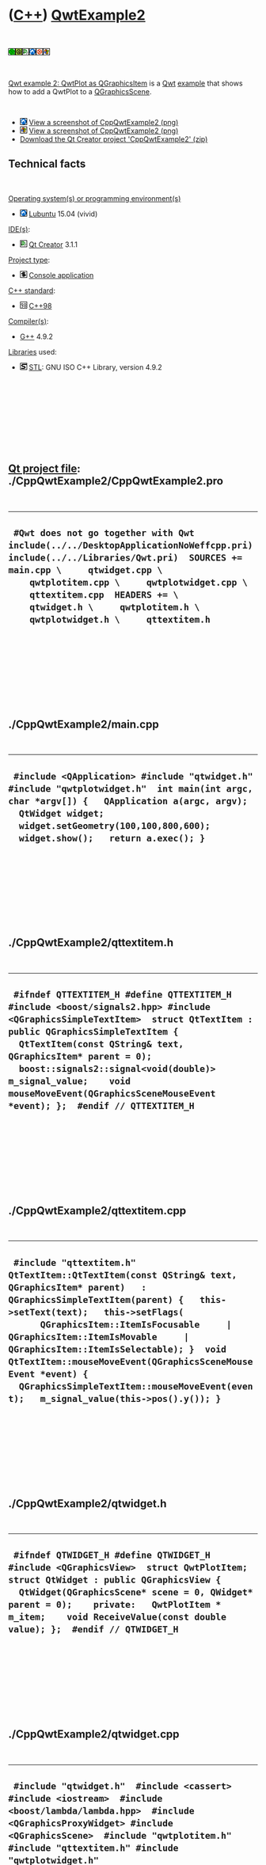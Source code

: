 
 

 

 

 

 

([C++](Cpp.md)) [QwtExample2](CppQwtExample2.md)
==================================================

 

![Qwt](PicQwt.png)![Qt](PicQt.png)![Qt
Creator](PicQtCreator.png)![Lubuntu](PicLubuntu.png)![Ubuntu](PicUbuntu.png)![Windows](PicWindows.png)

 

[Qwt example 2: QwtPlot as QGraphicsItem](CppQwtExample2.md) is a
[Qwt](CppQwt.md) [example](CppExample.md) that shows how to add a
QwtPlot to a [QGraphicsScene](CppQGraphicsScene.md).

 

-   ![Lubuntu](PicLubuntu.png) [View a screenshot of
    CppQwtExample2 (png)](CppQwtExample2Lubuntu.png)
-   ![Lubuntu](PicWindows.png) [View a screenshot of
    CppQwtExample2 (png)](CppQwtExample2Windows.png)
-   [Download the Qt Creator project
    'CppQwtExample2' (zip)](CppQwtExample2.zip)

Technical facts
---------------

 

[Operating system(s) or programming environment(s)](CppOs.md)

-   ![Lubuntu](PicLubuntu.png) [Lubuntu](CppLubuntu.md) 15.04 (vivid)

[IDE(s)](CppIde.md):

-   ![Qt Creator](PicQtCreator.png) [Qt Creator](CppQtCreator.md) 3.1.1

[Project type](CppQtProjectType.md):

-   ![console](PicConsole.png) [Console
    application](CppConsoleApplication.md)

[C++ standard](CppStandard.md):

-   ![C++98](PicCpp98.png) [C++98](Cpp98.md)

[Compiler(s)](CppCompiler.md):

-   [G++](CppGpp.md) 4.9.2

[Libraries](CppLibrary.md) used:

-   ![STL](PicStl.png) [STL](CppStl.md): GNU ISO C++ Library, version
    4.9.2

 

 

 

 

 

[Qt project file](CppQtProjectFile.md): ./CppQwtExample2/CppQwtExample2.pro
----------------------------------------------------------------------------

 

  ----------------------------------------------------------------------------------------------------------------------------------------------------------------------------------------------------------------------------------------------------------------------------------------------------------------------------
  ` #Qwt does not go together with Qwt include(../../DesktopApplicationNoWeffcpp.pri) include(../../Libraries/Qwt.pri)  SOURCES += main.cpp \     qtwidget.cpp \     qwtplotitem.cpp \     qwtplotwidget.cpp \     qttextitem.cpp  HEADERS += \     qtwidget.h \     qwtplotitem.h \     qwtplotwidget.h \     qttextitem.h`
  ----------------------------------------------------------------------------------------------------------------------------------------------------------------------------------------------------------------------------------------------------------------------------------------------------------------------------

 

 

 

 

 

./CppQwtExample2/main.cpp
-------------------------

 

  -----------------------------------------------------------------------------------------------------------------------------------------------------------------------------------------------------------------------------------------------
  ` #include <QApplication> #include "qtwidget.h" #include "qwtplotwidget.h"  int main(int argc, char *argv[]) {   QApplication a(argc, argv);   QtWidget widget;   widget.setGeometry(100,100,800,600);   widget.show();   return a.exec(); }`
  -----------------------------------------------------------------------------------------------------------------------------------------------------------------------------------------------------------------------------------------------

 

 

 

 

 

./CppQwtExample2/qttextitem.h
-----------------------------

 

  ---------------------------------------------------------------------------------------------------------------------------------------------------------------------------------------------------------------------------------------------------------------------------------------------------------------------------------------------------------------------------------
  ` #ifndef QTTEXTITEM_H #define QTTEXTITEM_H  #include <boost/signals2.hpp> #include <QGraphicsSimpleTextItem>  struct QtTextItem : public QGraphicsSimpleTextItem {   QtTextItem(const QString& text, QGraphicsItem* parent = 0);    boost::signals2::signal<void(double)> m_signal_value;    void mouseMoveEvent(QGraphicsSceneMouseEvent *event); };  #endif // QTTEXTITEM_H`
  ---------------------------------------------------------------------------------------------------------------------------------------------------------------------------------------------------------------------------------------------------------------------------------------------------------------------------------------------------------------------------------

 

 

 

 

 

./CppQwtExample2/qttextitem.cpp
-------------------------------

 

  ------------------------------------------------------------------------------------------------------------------------------------------------------------------------------------------------------------------------------------------------------------------------------------------------------------------------------------------------------------------------------------------------------------------------------------------------------------
  ` #include "qttextitem.h"  QtTextItem::QtTextItem(const QString& text, QGraphicsItem* parent)   : QGraphicsSimpleTextItem(parent) {   this->setText(text);   this->setFlags(       QGraphicsItem::ItemIsFocusable     | QGraphicsItem::ItemIsMovable     | QGraphicsItem::ItemIsSelectable); }  void QtTextItem::mouseMoveEvent(QGraphicsSceneMouseEvent *event) {   QGraphicsSimpleTextItem::mouseMoveEvent(event);   m_signal_value(this->pos().y()); }`
  ------------------------------------------------------------------------------------------------------------------------------------------------------------------------------------------------------------------------------------------------------------------------------------------------------------------------------------------------------------------------------------------------------------------------------------------------------------

 

 

 

 

 

./CppQwtExample2/qtwidget.h
---------------------------

 

  ------------------------------------------------------------------------------------------------------------------------------------------------------------------------------------------------------------------------------------------------------------------------------------------------------
  ` #ifndef QTWIDGET_H #define QTWIDGET_H  #include <QGraphicsView>  struct QwtPlotItem;  struct QtWidget : public QGraphicsView {   QtWidget(QGraphicsScene* scene = 0, QWidget* parent = 0);    private:   QwtPlotItem * m_item;    void ReceiveValue(const double value); };  #endif // QTWIDGET_H`
  ------------------------------------------------------------------------------------------------------------------------------------------------------------------------------------------------------------------------------------------------------------------------------------------------------

 

 

 

 

 

./CppQwtExample2/qtwidget.cpp
-----------------------------

 

  ---------------------------------------------------------------------------------------------------------------------------------------------------------------------------------------------------------------------------------------------------------------------------------------------------------------------------------------------------------------------------------------------------------------------------------------------------------------------------------------------------------------------------------------------------------------------------------------------------------------------------------------------------------------------------------------------------------------------------------------------------------------------------------------------------------------------------------------------------------------------------------------------------------------------------------------------------------------------------------------------------------------------------------
  ` #include "qtwidget.h"  #include <cassert> #include <iostream>  #include <boost/lambda/lambda.hpp>  #include <QGraphicsProxyWidget> #include <QGraphicsScene>  #include "qwtplotitem.h" #include "qttextitem.h" #include "qwtplotwidget.h"  QtWidget::QtWidget(QGraphicsScene* scene, QWidget* parent)   : QGraphicsView(scene,parent), m_item(0) {   this->setScene(new QGraphicsScene);   {     QwtPlotWidget * const widget = new QwtPlotWidget(100);     QGraphicsProxyWidget * const proxy = this->scene()->addWidget(widget,Qt::Dialog);     m_item = new QwtPlotItem(widget,proxy);   }   m_item->m_proxy->setGeometry(QRectF(-200.0,-200.0,400.0,400.0));   m_item->m_widget->AddY(1.0);   {     QtTextItem * const item = new QtTextItem("MOVE ME");     item->m_signal_value.connect(boost::bind(&QtWidget::ReceiveValue,this,boost::lambda::_1));     this->scene()->addItem(item);     item->setPos(300.0,0.0);   } }  void QtWidget::ReceiveValue(const double value) {   this->m_item->m_widget->AddY(value); }`
  ---------------------------------------------------------------------------------------------------------------------------------------------------------------------------------------------------------------------------------------------------------------------------------------------------------------------------------------------------------------------------------------------------------------------------------------------------------------------------------------------------------------------------------------------------------------------------------------------------------------------------------------------------------------------------------------------------------------------------------------------------------------------------------------------------------------------------------------------------------------------------------------------------------------------------------------------------------------------------------------------------------------------------------

 

 

 

 

 

./CppQwtExample2/qwtplotitem.h
------------------------------

 

  ---------------------------------------------------------------------------------------------------------------------------------------------------------------------------------------------------------------------------------------------------------------------------------------------------------------------------------------------------------------------------
  ` #ifndef QWTPLOTITEM_H #define QWTPLOTITEM_H   #include <QGraphicsProxyWidget>  struct QwtPlotWidget;  ///Has access to item and original widget struct QwtPlotItem {   QwtPlotItem(     QwtPlotWidget * const widget,     QGraphicsProxyWidget * const proxy);    QGraphicsProxyWidget * const m_proxy;   QwtPlotWidget * const m_widget; };   #endif // QWTPLOTITEM_H`
  ---------------------------------------------------------------------------------------------------------------------------------------------------------------------------------------------------------------------------------------------------------------------------------------------------------------------------------------------------------------------------

 

 

 

 

 

./CppQwtExample2/qwtplotitem.cpp
--------------------------------

 

  ------------------------------------------------------------------------------------------------------------------------------------------------------------------------
  ` #include "qwtplotitem.h"  QwtPlotItem::QwtPlotItem(   QwtPlotWidget * const widget,   QGraphicsProxyWidget * const proxy)   : m_proxy(proxy), m_widget(widget) {  }`
  ------------------------------------------------------------------------------------------------------------------------------------------------------------------------

 

 

 

 

 

./CppQwtExample2/qwtplotwidget.h
--------------------------------

 

  ----------------------------------------------------------------------------------------------------------------------------------------------------------------------------------------------------------------------------------------------------------------------------------------------------------------------------------------------------------------------------------------------------------------------------------------------------------------
  ` #ifndef QWTPLOTWIDGET_H #define QWTPLOTWIDGET_H  struct QwtPlot; struct QwtPlotCurve;  #include <vector> #include <QWidget>  struct QwtPlotWidget : public QWidget {   QwtPlotWidget(const int sz);    void AddY(const double y); private:   QwtPlotCurve * const m_curve;   QwtPlot * const m_plot;   const std::vector<double> m_xs;   std::vector<double> m_ys;    static const std::vector<double> CreateXs(const int n); };  #endif // QWTPLOTWIDGET_H`
  ----------------------------------------------------------------------------------------------------------------------------------------------------------------------------------------------------------------------------------------------------------------------------------------------------------------------------------------------------------------------------------------------------------------------------------------------------------------

 

 

 

 

 

./CppQwtExample2/qwtplotwidget.cpp
----------------------------------

 

  ---------------------------------------------------------------------------------------------------------------------------------------------------------------------------------------------------------------------------------------------------------------------------------------------------------------------------------------------------------------------------------------------------------------------------------------------------------------------------------------------------------------------------------------------------------------------------------------------------------------------------------------------------------------------------------------------------------------------------------------------------------------------------------------------------------------------------------------------------------------------------------------------------------------------------------------------------------------------------------------------------------------------------------------------------------------------------------------------------------------------------------------------------------------------------------------------------------------------------------------------------------------------------------------------------------------------------------------------------------------------------------------------------------------------------------------------------------------------------------------------------------------------------------------------------------------------------------------------------------------------------------------------------------------------------------------------------------------------------------------------------------------------------------------------------------------------------------------------------------------------------------------------------------------------------------------------------------------------
  ` #include "qwtplotwidget.h"  #include <cassert> #include <deque> #include <iostream>  #include <QVBoxLayout>  #include <qwt_plot.h> #include <qwt_plot_curve.h> #include <qwt_plot_grid.h> #include <qwt_plot_zoomer.h>  #if QWT_VERSION >= 0x060100 || !WIN32 #include "qwt_point_data.h" #endif  QwtPlotWidget::QwtPlotWidget(const int sz)   : m_curve(new QwtPlotCurve),     m_plot(new QwtPlot),     m_xs(CreateXs(sz)) {    m_plot->setTitle("QwtPlotWidget");   m_plot->setAxisTitle(QwtPlot::yLeft,"Y coordinat");   m_plot->setAxisTitle(QwtPlot::xBottom,"Time");   m_curve->attach(m_plot);   //Add grid   { QwtPlotGrid * const grid = new QwtPlotGrid; grid->setPen(QPen(QColor(196,196,196))); grid->attach(m_plot); }   //Add zoomer   //{ new QwtPlotZoomer(m_plot->canvas()); }   this->setGeometry(-100.0,-100.0,200,200);   //Add some data   {     for (int i=0; i!=sz; ++i)     {       const double y_val = 0.0;       m_ys.push_back(y_val);     }     #if QWT_VERSION >= 0x060100 || !WIN32     m_curve->setData(new QwtPointArrayData(&m_xs[0],&m_ys[0],m_ys.size()));     #else     m_curve->setData(&m_xs[0],&m_ys[0],m_ys.size());     #endif     //m_curve->setData(new QwtPointArrayData(&m_xs[0],&m_ys[0],m_xs.size()));   }    {     QVBoxLayout * const layout = new QVBoxLayout;     layout->addWidget(m_plot);     assert(!this->layout());     this->setLayout(layout);   } }  void QwtPlotWidget::AddY(const double y) {   //Pop first, append y   std::deque<double> d(m_ys.begin(),m_ys.end());   d.pop_front();   d.push_back(y);   m_ys = std::vector<double>(d.begin(),d.end());   assert(m_xs.size() == m_ys.size());    m_curve->setData(new QwtPointArrayData(&m_xs[0],&m_ys[0],m_xs.size()));   m_plot->replot(); //No replot, no glory }  const std::vector<double> QwtPlotWidget::CreateXs(const int n) {   std::vector<double> v(n);   for (int i=0; i!=n; ++i) { v[i] = static_cast<double>(i); }   return v; }`
  ---------------------------------------------------------------------------------------------------------------------------------------------------------------------------------------------------------------------------------------------------------------------------------------------------------------------------------------------------------------------------------------------------------------------------------------------------------------------------------------------------------------------------------------------------------------------------------------------------------------------------------------------------------------------------------------------------------------------------------------------------------------------------------------------------------------------------------------------------------------------------------------------------------------------------------------------------------------------------------------------------------------------------------------------------------------------------------------------------------------------------------------------------------------------------------------------------------------------------------------------------------------------------------------------------------------------------------------------------------------------------------------------------------------------------------------------------------------------------------------------------------------------------------------------------------------------------------------------------------------------------------------------------------------------------------------------------------------------------------------------------------------------------------------------------------------------------------------------------------------------------------------------------------------------------------------------------------------------

 

 

 

 

 

./CppQwtExample2/crosscompiletowindows.sh
-----------------------------------------

 

  ----------------------------------------------------------------------------------------------------------------------------------------------------------------------------------------------------------------------------------------------------------
  ` #!/bin/sh #From http://richelbilderbeek.nl/CppQtCrosscompileToWindowsExample15.htm  echo "Cross compiling to Windows"  echo "1/2: Creating Windows makefile" i686-pc-mingw32-qmake CppQwtExample2.pro  echo "2/2: making makefile"  make  echo "Done"`
  ----------------------------------------------------------------------------------------------------------------------------------------------------------------------------------------------------------------------------------------------------------

 

 

 

 

 

 

This page has been created by the [tool](Tools.md)
[CodeToHtml](ToolCodeToHtml.md)
